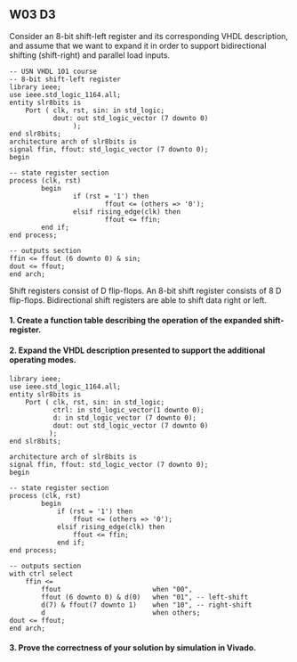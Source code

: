 ## W03 D3

Consider an 8-bit shift-left register and its corresponding VHDL description, and assume that we want to expand it in order to support bidirectional shifting (shift-right) and parallel load inputs.


```
-- USN VHDL 101 course
-- 8-bit shift-left register
library ieee;
use ieee.std_logic_1164.all;
entity slr8bits is
    Port ( clk, rst, sin: in std_logic;
           dout: out std_logic_vector (7 downto 0)
                );
end slr8bits;
architecture arch of slr8bits is
signal ffin, ffout: std_logic_vector (7 downto 0);
begin

-- state register section
process (clk, rst)
        begin
                if (rst = '1') then
                        ffout <= (others => '0');
                elsif rising_edge(clk) then
                        ffout <= ffin;
        end if;
end process;

-- outputs section
ffin <= ffout (6 downto 0) & sin;
dout <= ffout;
end arch;
```


Shift registers consist of D flip-flops. An 8-bit shift register consists of 8 D flip-flops. Bidirectional shift registers are able to shift data right or left.


#### 1.	Create a function table describing the operation of the expanded shift-register.
#### 2.	Expand the VHDL description presented to support the additional operating modes.

```
library ieee;
use ieee.std_logic_1164.all;
entity slr8bits is
    Port ( clk, rst, sin: in std_logic;
           ctrl: in std_logic_vector(1 downto 0);
           d: in std_logic_vector (7 downto 0);
           dout: out std_logic_vector (7 downto 0)
          );
end slr8bits;

architecture arch of slr8bits is
signal ffin, ffout: std_logic_vector (7 downto 0);
begin

-- state register section
process (clk, rst)
        begin
            if (rst = '1') then
                ffout <= (others => '0');
            elsif rising_edge(clk) then
                ffout <= ffin;
            end if;
end process;

-- outputs section
with ctrl select
    ffin <=
        ffout                       when "00",
        ffout (6 downto 0) & d(0)   when "01", -- left-shift
        d(7) & ffout(7 downto 1)    when "10", -- right-shift
        d                           when others;
dout <= ffout;
end arch;
```


#### 3.	Prove the correctness of your solution by simulation in Vivado.

